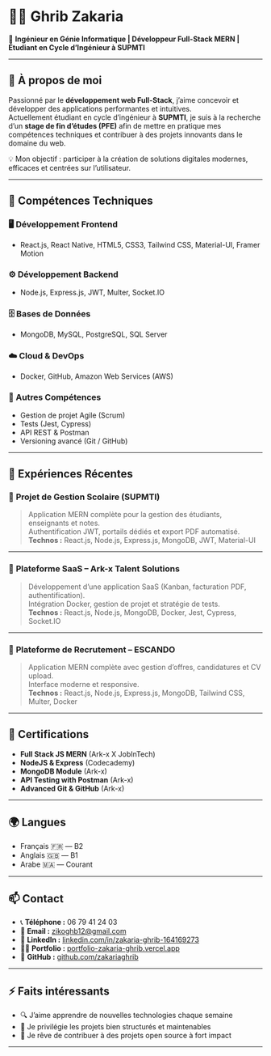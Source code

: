 # 👨‍💻 Ghrib Zakaria

🎯 **Ingénieur en Génie Informatique | Développeur Full-Stack MERN | Étudiant en Cycle d’Ingénieur à SUPMTI**

---

## 🚀 À propos de moi

Passionné par le **développement web Full-Stack**, j’aime concevoir et développer des applications performantes et intuitives.  
Actuellement étudiant en cycle d’ingénieur à **SUPMTI**, je suis à la recherche d’un **stage de fin d’études (PFE)** afin de mettre en pratique mes compétences techniques et contribuer à des projets innovants dans le domaine du web.

💡 Mon objectif : participer à la création de solutions digitales modernes, efficaces et centrées sur l’utilisateur.

---

## 🧠 Compétences Techniques

### 🖥️ Développement Frontend
- React.js, React Native, HTML5, CSS3, Tailwind CSS, Material-UI, Framer Motion  

### ⚙️ Développement Backend
- Node.js, Express.js, JWT, Multer, Socket.IO  

### 🗄️ Bases de Données
- MongoDB, MySQL, PostgreSQL, SQL Server  

### ☁️ Cloud & DevOps
- Docker, GitHub, Amazon Web Services (AWS)

### 🧩 Autres Compétences
- Gestion de projet Agile (Scrum)
- Tests (Jest, Cypress)
- API REST & Postman
- Versioning avancé (Git / GitHub)

---

## 💼 Expériences Récentes

### 🏫 **Projet de Gestion Scolaire (SUPMTI)**
> Application MERN complète pour la gestion des étudiants, enseignants et notes.  
> Authentification JWT, portails dédiés et export PDF automatisé.  
**Technos :** React.js, Node.js, Express.js, MongoDB, JWT, Material-UI  

---

### 🧾 **Plateforme SaaS – Ark-x Talent Solutions**
> Développement d’une application SaaS (Kanban, facturation PDF, authentification).  
> Intégration Docker, gestion de projet et stratégie de tests.  
**Technos :** React.js, Node.js, MongoDB, Docker, Jest, Cypress, Socket.IO  

---

### 💼 **Plateforme de Recrutement – ESCANDO**
> Application MERN complète avec gestion d’offres, candidatures et CV upload.  
> Interface moderne et responsive.  
**Technos :** React.js, Node.js, Express.js, MongoDB, Tailwind CSS, Multer, Docker  

---

## 📜 Certifications
- **Full Stack JS MERN** (Ark-x X JobInTech)  
- **NodeJS & Express** (Codecademy)  
- **MongoDB Module** (Ark-x)  
- **API Testing with Postman** (Ark-x)  
- **Advanced Git & GitHub** (Ark-x)

---

## 🌍 Langues
- Français 🇫🇷 — B2  
- Anglais 🇬🇧 — B1  
- Arabe 🇲🇦 — Courant  

---

## 📫 Contact

- 📞 **Téléphone :** 06 79 41 24 03  
- 📧 **Email :** [zikoghb12@gmail.com](mailto:zikoghb12@gmail.com)  
- 💼 **LinkedIn :** [linkedin.com/in/zakaria-ghrib-164169273](https://www.linkedin.com/in/zakaria-ghrib-164169273)  
- 🧑‍💻 **Portfolio :** [portfolio-zakaria-ghrib.vercel.app](https://portfolio-zakaria-ghrib.vercel.app)  
- 🐙 **GitHub :** [github.com/zakariaghrib](https://github.com/zakariaghrib)

---

## ⚡ Faits intéressants

- 🔍 J’aime apprendre de nouvelles technologies chaque semaine  
- 🧩 Je privilégie les projets bien structurés et maintenables  
- 🚀 Je rêve de contribuer à des projets open source à fort impact  

---



